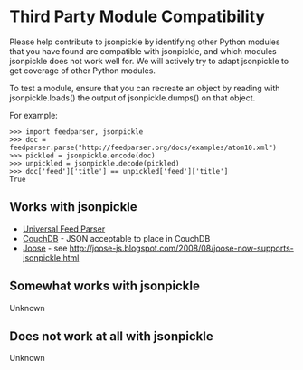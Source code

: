 # Third Party Module Compatibility #

Please help contribute to jsonpickle by identifying other Python modules that you have found are compatible with jsonpickle, and which modules jsonpickle does not work well for.  We will actively try to adapt jsonpickle to get coverage of other Python modules.

To test a module, ensure that you can recreate an object by reading with jsonpickle.loads() the output of jsonpickle.dumps() on that object.

For example:
```
>>> import feedparser, jsonpickle
>>> doc = feedparser.parse("http://feedparser.org/docs/examples/atom10.xml")
>>> pickled = jsonpickle.encode(doc)
>>> unpickled = jsonpickle.decode(pickled)
>>> doc['feed']['title'] == unpickled['feed']['title']
True
```

## Works with jsonpickle ##
  * [Universal Feed Parser](http://www.feedparser.org/)
  * [CouchDB](http://incubator.apache.org/couchdb/) - JSON acceptable to place in CouchDB
  * [Joose](http://code.google.com/p/joose-js/) - see http://joose-js.blogspot.com/2008/08/joose-now-supports-jsonpickle.html

## Somewhat works with jsonpickle ##
Unknown

## Does not work at all with jsonpickle ##
Unknown